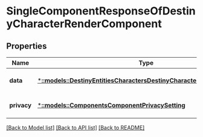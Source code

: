 # SingleComponentResponseOfDestinyCharacterRenderComponent

## Properties
Name | Type | Description | Notes
------------ | ------------- | ------------- | -------------
**data** | [***::models::DestinyEntitiesCharactersDestinyCharacterRenderComponent**](Destiny.Entities.Characters.DestinyCharacterRenderComponent.md) |  | [optional] [default to null]
**privacy** | [***::models::ComponentsComponentPrivacySetting**](Components.ComponentPrivacySetting.md) |  | [optional] [default to null]

[[Back to Model list]](../README.md#documentation-for-models) [[Back to API list]](../README.md#documentation-for-api-endpoints) [[Back to README]](../README.md)


